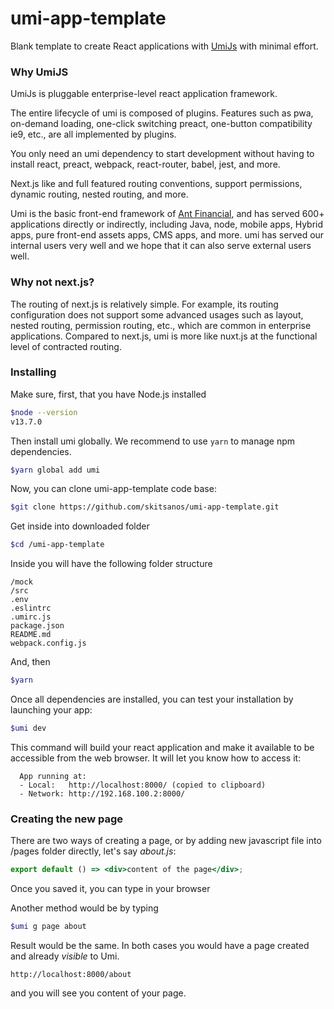# umi-app-template
Blank template to create React applications with [UmiJs](https://umijs.org) with minimal effort. 

### Why UmiJS

UmiJs is pluggable enterprise-level react application framework.

The entire lifecycle of umi is composed of plugins. Features such as pwa, on-demand loading, one-click switching preact, one-button compatibility ie9, etc., are all implemented by plugins.

You only need an umi dependency to start development without having to install react, preact, webpack, react-router, babel, jest, and more.

Next.js like and full featured routing conventions, support permissions, dynamic routing, nested routing, and more.

Umi is the basic front-end framework of [Ant Financial](https://www.antfin.com/), and has served 600+ applications directly or indirectly, including Java, node, mobile apps, Hybrid apps, pure front-end assets apps, CMS apps, and more. umi has served our internal users very well and we hope that it can also serve external users well.

### Why not next.js?

The routing of next.js is relatively simple. For example, its routing configuration does not support some advanced usages such as layout, nested routing, permission routing, etc., which are common in enterprise applications. Compared to next.js, umi is more like nuxt.js at the functional level of contracted routing.

### Installing

Make sure, first, that you have Node.js installed

```sh
$node --version
v13.7.0
```

Then install umi globally. We recommend to use `yarn` to manage npm dependencies.

```sh
$yarn global add umi
```

Now, you can clone umi-app-template code base:

```sh
$git clone https://github.com/skitsanos/umi-app-template.git
```

Get inside into downloaded folder

```sh
$cd /umi-app-template
```

Inside you will have the following folder structure

```
/mock
/src
.env
.eslintrc
.umirc.js
package.json
README.md
webpack.config.js
```

And, then

```sh
$yarn
```

Once all dependencies are installed, you can test your installation by launching your app:

```sh
$umi dev
```

This command will build your react application and make it available to be accessible from the web browser. It will let you know how to access it:

```
  App running at:
  - Local:   http://localhost:8000/ (copied to clipboard)
  - Network: http://192.168.100.2:8000/
```

### Creating the new page

There are two ways of creating a page, or by adding new javascript file into /pages folder directly, let's say _about.js_:

```jsx
export default () => <div>content of the page</div>;
```

Once you saved it, you can type in your browser

Another method would be by typing

```sh
$umi g page about
```

Result would be the same. In both cases you would have a page created and already _visible_ to Umi.

```
http://localhost:8000/about
```

and you will see you content of your page.